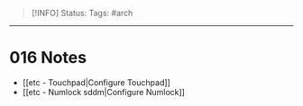 > [!INFO]
> Status:
> Tags: #arch 

----
# 016 Notes
- [[etc - Touchpad|Configure Touchpad]]
- [[etc - Numlock sddm|Configure Numlock]]